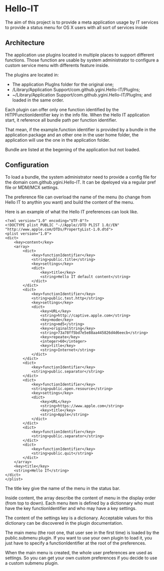 # Hello-IT
The aim of this project is to provide a meta application usage by IT services to provide a status menu for OS X users with all sort of services inside

## Architecture

The application use plugins located in multiple places to support different functions. Those function are usable by system administrator to configure a custom service menu with differents feature inside.

The plugins are located in:
* The application PlugIns folder for the original one;
* /Library/Application Support/com.github.ygini.Hello-IT/PlugIns;
* ~/Library/Application Support/com.github.ygini.Hello-IT/PlugIns;
and loaded in the same order.

Each plugin can offer only one function identified by the HITPFunctionIdentifier key in the info file. When the Hello IT application start, it reference all bundle path per function identifier.

That mean, if the example.function identifier is provided by a bundle in the application package and an other one in the user home folder, the application will use the one in the application folder.

Bundle are listed at the begening of the application but not loaded.

## Configuration

To load a bundle, the system administrator need to provide a config file for the domain com.github.ygini.Hello-IT. It can be dpeloyed via a regular pref file or MDM/MCX settings.

The preference file can overload the name of the menu (to change from Hello IT to anythin you want) and build the content of the menu.

Here is an example of what the Hello IT preferences can look like.

```
<?xml version="1.0" encoding="UTF-8"?>
<!DOCTYPE plist PUBLIC "-//Apple//DTD PLIST 1.0//EN" "http://www.apple.com/DTDs/PropertyList-1.0.dtd">
<plist version="1.0">
<dict>
	<key>content</key>
	<array>
		<dict>
			<key>functionIdentifier</key>
			<string>public.title</string>
			<key>settings</key>
			<dict>
				<key>title</key>
				<string>Hello IT default content</string>
			</dict>
		</dict>
		<dict>
			<key>functionIdentifier</key>
			<string>public.test.http</string>
			<key>settings</key>
			<dict>
				<key>URL</key>
				<string>http://captive.apple.com</string>
				<key>mode</key>
				<string>md5</string>
				<key>originalString</key>
				<string>73a78ff5bd7e5e88aa445826d4d6eecb</string>
				<key>repeate</key>
				<integer>60</integer>
				<key>title</key>
				<string>Internet</string>
			</dict>
		</dict>
		<dict>
			<key>functionIdentifier</key>
			<string>public.separator</string>
		</dict>
		<dict>
			<key>functionIdentifier</key>
			<string>public.open.resource</string>
			<key>settings</key>
			<dict>
				<key>URL</key>
				<string>https://www.apple.com</string>
				<key>title</key>
				<string>Apple</string>
			</dict>
		</dict>
		<dict>
			<key>functionIdentifier</key>
			<string>public.separator</string>
		</dict>
		<dict>
			<key>functionIdentifier</key>
			<string>public.quit</string>
		</dict>
	</array>
	<key>title</key>
	<string>Hello IT</string>
</dict>
</plist>
```

The title key give the name of the menu in the status bar.

Inside content, the array describe the content of menu in the display order (from top to down). Each menu item is defined by a dictionnary who must have the key functionIdentifier and who may have a key settings.

The content of the settings key is a dictionary. Acceptable values for this dictionary can be discovered in the plugin documentation.

The main menu (the root one, that user see in the first time) is loaded by the public.submenu plugin. If you want to use your own plugin to load it, you just have to specify a functionIdentifier at the root of the preferences.

When the main menu is created, the whole user preferences are used as settings. So you can get your own custom preferences if you decide to use a custom submenu plugin.

